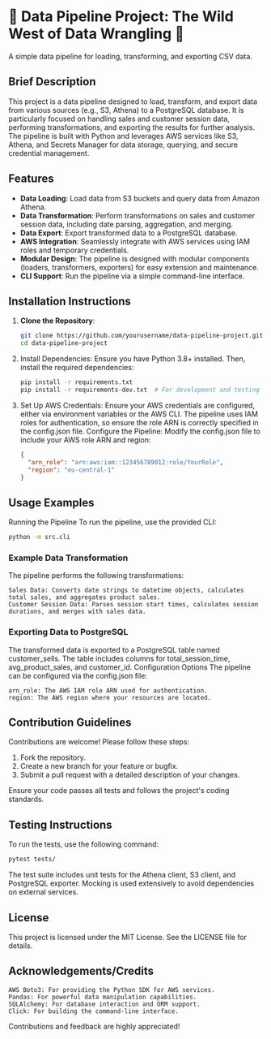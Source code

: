 # 🚧 Data Pipeline Project: The Wild West of Data Wrangling 🤠

A simple data pipeline for loading, transforming, and exporting CSV data.

## Brief Description

This project is a data pipeline designed to load, transform, and export data from various sources (e.g., S3, Athena) to a PostgreSQL database. It is particularly focused on handling sales and customer session data, performing transformations, and exporting the results for further analysis. The pipeline is built with Python and leverages AWS services like S3, Athena, and Secrets Manager for data storage, querying, and secure credential management.

## Features

- **Data Loading**: Load data from S3 buckets and query data from Amazon Athena.
- **Data Transformation**: Perform transformations on sales and customer session data, including date parsing, aggregation, and merging.
- **Data Export**: Export transformed data to a PostgreSQL database.
- **AWS Integration**: Seamlessly integrate with AWS services using IAM roles and temporary credentials.
- **Modular Design**: The pipeline is designed with modular components (loaders, transformers, exporters) for easy extension and maintenance.
- **CLI Support**: Run the pipeline via a simple command-line interface.

## Installation Instructions

1. **Clone the Repository**:
   ```bash
   git clone https://github.com/yourusername/data-pipeline-project.git
   cd data-pipeline-project

2. Install Dependencies:
    Ensure you have Python 3.8+ installed. Then, install the required dependencies:

    ```bash
    pip install -r requirements.txt
    pip install -r requirements-dev.txt  # For development and testing
    ```

3. Set Up AWS Credentials:
    Ensure your AWS credentials are configured, either via environment variables or the AWS CLI. The pipeline uses IAM roles for authentication, so ensure the role ARN is correctly specified in the config.json file.
    Configure the Pipeline:
    Modify the config.json file to include your AWS role ARN and region:

    ```json
    {
      "arn_role": "arn:aws:iam::123456789012:role/YourRole",
      "region": "eu-central-1"
    }
    ```

## Usage Examples
Running the Pipeline
To run the pipeline, use the provided CLI:

```bash
python -m src.cli
```

### Example Data Transformation
The pipeline performs the following transformations:

    Sales Data: Converts date strings to datetime objects, calculates total sales, and aggregates product sales.
    Customer Session Data: Parses session start times, calculates session durations, and merges with sales data.

### Exporting Data to PostgreSQL
The transformed data is exported to a PostgreSQL table named customer_sells. The table includes columns for total_session_time, avg_product_sales, and customer_id.
Configuration Options
The pipeline can be configured via the config.json file:

    arn_role: The AWS IAM role ARN used for authentication.
    region: The AWS region where your resources are located.

## Contribution Guidelines
Contributions are welcome! Please follow these steps:

1. Fork the repository.
2. Create a new branch for your feature or bugfix.
3. Submit a pull request with a detailed description of your changes.

Ensure your code passes all tests and follows the project's coding standards.

## Testing Instructions
To run the tests, use the following command:

```bash
pytest tests/
```
The test suite includes unit tests for the Athena client, S3 client, and PostgreSQL exporter. Mocking is used extensively to avoid dependencies on external services.

## License
This project is licensed under the MIT License. See the LICENSE file for details.

## Acknowledgements/Credits

    AWS Boto3: For providing the Python SDK for AWS services.
    Pandas: For powerful data manipulation capabilities.
    SQLAlchemy: For database interaction and ORM support.
    Click: For building the command-line interface.

Contributions and feedback are highly appreciated!